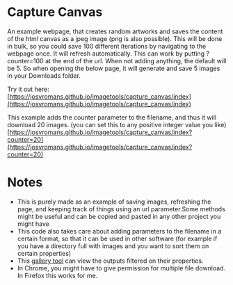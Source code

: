 Capture Canvas
================

An example webpage, that creates random artworks and saves the content of the html canvas as a jpeg image (png is also possible).
This will be done in bulk, so you could save 100 different iterations by navigating to the webpage once. It will refresh automatically. 
This can work by putting ?counter=100 at the end of the url. When not adding anything, the default will be 5.
So when opening the below page, it will generate and save 5 images in your Downloads folder.

Try it out here: [https://josvromans.github.io/imagetools/capture_canvas/index](https://josvromans.github.io/imagetools/capture_canvas/index)

This example adds the counter parameter to the filename, and thus it will download 20 images. (you can set this to any positive integer value you like)
[https://josvromans.github.io/imagetools/capture_canvas/index?counter=20](https://josvromans.github.io/imagetools/capture_canvas/index?counter=20)


# Notes

- This is purely made as an example of saving images, refreshing the page, and keeping track of things using an url parameter.Some methods might be useful and can be copied and pasted in any other project you might have
- This code also takes care about adding parameters to the filename in a certain format, so that it can be used in other software (for example if you have a directory full with images and you want to sort them on certain properties)
- This [gallery tool](https://github.com/josvromans/imagetools/tree/main/image_gallery) can view the outputs filtered on their properties.
- In Chrome, you might have to give permission for multiple file download. In Firefox this works for me.
